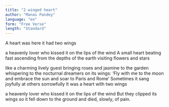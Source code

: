 ```yaml
---
title: "2 winged heart"
author: "Manas Pandey"
language: "en"
form: "Free Verse"
length: "Standard"
---
```

A heart was here
it had two wings

a heavenly lover
who kissed it on the lips of the wind
A small heart beating fast
ascending from the depths of the earth
visiting flowers and stars

like a charming lively guest
bringing roses and jasmine to the garden
whispering to the nocturnal dreamers on its wings:
‘Fly with me to the moon
and embrace the sun and
soar to Paris and Rome’
Sometimes it sang joyfully at others
sorrowfully It was a heart with two wings

a heavenly lover
who kissed it on the lips of the wind
But they clipped its wings
so it fell down to the ground and died, slowly, of pain.